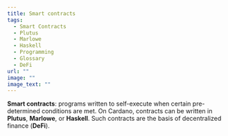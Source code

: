 ```yaml
---
title: Smart contracts
tags:
  - Smart Contracts
  - Plutus
  - Marlowe
  - Haskell
  - Programming
  - Glossary
  - DeFi
url: ""
image: ""
image_text: ""
---
```


**Smart contracts**: programs written to self-execute when certain pre-determined conditions are met. On Cardano, contracts can be written in **Plutus**, **Marlowe**, or **Haskell**. Such contracts are the basis of decentralized finance (**DeFi**).
